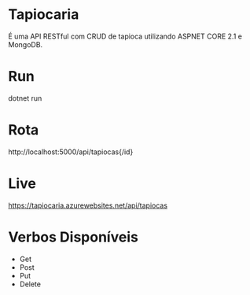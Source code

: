 # Tapiocaria
É uma API RESTful com CRUD de tapioca utilizando ASPNET CORE 2.1 e MongoDB.

# Run
dotnet run

# Rota
http://localhost:5000/api/tapiocas{/id}

# Live
https://tapiocaria.azurewebsites.net/api/tapiocas

# Verbos Disponíveis
* Get
* Post
* Put
* Delete
